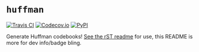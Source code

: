 # `huffman`

[![Travis CI][travis-badge]][travis-link]
[![Codecov.io][codecov-badge]][codecov-link]
[![PyPI][pypi-badge]][pypi-link]

Generate Huffman codebooks! [See the rST readme](README.rst) for use, this README is more for dev info/badge bling.

[codecov-badge]: https://img.shields.io/codecov/c/github/nicktimko/huffman.svg?maxAge=2592000?style=flat-square
[pypi-badge]: https://img.shields.io/pypi/v/huffman.svg?maxAge=2592000?style=flat-square  
[travis-badge]: https://img.shields.io/travis/nicktimko/huffman.svg?maxAge=2592000?style=flat-square

[codecov-link]: https://codecov.io/gh/nicktimko/huffman
[pypi-link]: https://pypi.python.org/pypi/huffman
[travis-link]: https://travis-ci.org/nicktimko/huffman
